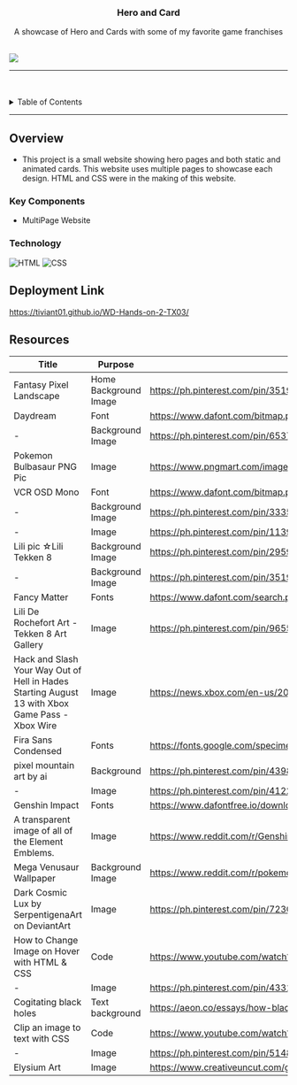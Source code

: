 <a name="readme-top"/>

<br/>

<br />
<div align="center">
  <a href="https://github.com/Tiviant01/">
  <!-- TODO: If you want to add logo or banner you can add it here -->
  </a>
<!-- TODO: Change Title to the name of the title of your Project -->
  <h3 align="center">Hero and Card</h3>
</div>
<!-- TODO: Make a short description -->
<div align="center">
  A showcase of Hero and Cards with some of my favorite game franchises
</div>

<br />

<!-- TODO: Change the zyx-0314 into your github username  -->
<!-- TODO: Change the WD-Template-Project into the same name of your folder -->
![](https://visit-counter.vercel.app/counter.png?page=Tiviant01/WD-Hands-on-2-TX03)

---

<br />
<br />

<!-- TODO: If you want to add more layers for your readme -->
<details>
  <summary>Table of Contents</summary>
  <ol>
    <li>
      <a href="#overview">Overview</a>
      <ol>
        <li>
          <a href="#key-components">Key Components</a>
        </li>
        <li>
          <a href="#technology">Technology</a>
        </li>
      </ol>
    </li>
    <li>
      <a href="#deploy">Deployment Link</a>
    </li>
    <li>
      <a href="#resources">Resources</a>
    </li>
  </ol>
</details>

---

## Overview

- This project is a small website showing hero pages and both static and animated cards. This website uses multiple pages to showcase each design. HTML and CSS were in the making of this website.

### Key Components
- MultiPage Website

### Technology
![HTML](https://img.shields.io/badge/HTML-E34F26?style=for-the-badge&logo=html5&logoColor=white)
![CSS](https://img.shields.io/badge/CSS-1572B6?style=for-the-badge&logo=css3&logoColor=white)

## Deployment Link
https://tiviant01.github.io/WD-Hands-on-2-TX03/

## Resources

<!-- TODO: Add References -->
| Title | Purpose | Link |
|-|-|-|
|Fantasy Pixel Landscape | Home Background Image | https://ph.pinterest.com/pin/351912465145015/|
|Daydream | Font | https://www.dafont.com/bitmap.php|
|-|Background Image|https://ph.pinterest.com/pin/65372632084136229/|
|Pokemon Bulbasaur PNG Pic| Image | https://www.pngmart.com/image/tag/bulbasaur |
|VCR OSD Mono | Font | https://www.dafont.com/bitmap.php |
|-|Background Image| https://ph.pinterest.com/pin/33354853482339724/ |
|-| Image | https://ph.pinterest.com/pin/11399805456284784/ |
|Lili pic ☆Lili Tekken 8| Background Image|https://ph.pinterest.com/pin/295900638036757595/|
|-|Background Image|https://ph.pinterest.com/pin/351912465145010/|
|Fancy Matter| Fonts |https://www.dafont.com/search.php?q=fancy|
|Lili De Rochefort Art - Tekken 8 Art Gallery|Image|https://ph.pinterest.com/pin/965529607599423501/|
|Hack and Slash Your Way Out of Hell in Hades Starting August 13 with Xbox Game Pass - Xbox Wire|Image|https://news.xbox.com/en-us/2021/08/12/hades-august-13-with-xbox-game-pass/|
|Fira Sans Condensed|Fonts|https://fonts.google.com/specimen/Fira+Sans+Condensed|
|pixel mountain art by ai|Background|https://ph.pinterest.com/pin/439875088625029467/|
|-|Image|https://ph.pinterest.com/pin/412220172157661051/|
|Genshin Impact|Fonts|https://www.dafontfree.io/download/genshin-impact/|
|A transparent image of all of the Element Emblems.|Image|https://www.reddit.com/r/Genshin_Impact/comments/jlt4dh/a_transparent_image_of_all_of_the_element_emblems/|
|Mega Venusaur Wallpaper|Background Image|https://www.reddit.com/r/pokemon/comments/2g0gsp/mega_venusaur_wallpaper/|
|Dark Cosmic Lux by SerpentigenaArt on DeviantArt|Image|https://ph.pinterest.com/pin/723038915179523943/|
|How to Change Image on Hover with HTML & CSS|Code|https://www.youtube.com/watch?v=NHb3o3sP9iA|
|-|Image|https://ph.pinterest.com/pin/433190057924823546/|
|Cogitating black holes|Text background|https://aeon.co/essays/how-black-hole-thought-experiments-help-explain-the-universe|
|Clip an image to text with CSS|Code|https://www.youtube.com/watch?v=9Kr3T4Ndl-o|
|-|Image|https://ph.pinterest.com/pin/514888169913588104/|
|Elysium Art|Image|https://www.creativeuncut.com/gallery-45/hades-elysium.html|


